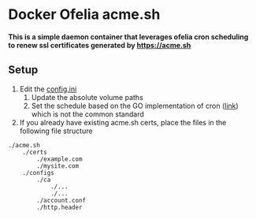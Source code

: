 # Docker Ofelia acme.sh

#### This is a simple daemon container that leverages ofelia cron scheduling to renew ssl certificates generated by https://acme.sh

## Setup

1) Edit the [config.ini](config.ini)
	1) Update the absolute volume paths
	1) Set the schedule based on the GO implementation of cron ([link](https://pkg.go.dev/github.com/robfig/cron#hdr-CRON_Expression_Format)) which is not the common standard
1) If you already have existing acme.<span>sh certs, place the files in the following file structure
```
./acme.sh
	./certs
		./example.com
		./mysite.com
	./configs
		./ca
			./...
			./...
		./account.conf
		./http.header
```
